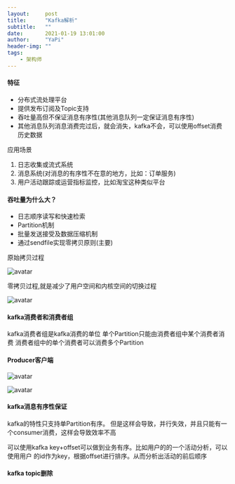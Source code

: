 ```yaml
---
layout:     post
title:      "Kafka解析"
subtitle:   ""
date:       2021-01-19 13:01:00
author:     "YaPi"
header-img: ""
tags:
    - 架构师
---
```


#### 特征

- 分布式流处理平台
- 提供发布订阅及Topic支持
- 吞吐量高但不保证消息有序性(其他消息队列一定保证消息有序性)
- 其他消息队列消息消费完过后，就会消失，kafka不会，可以使用offset消费历史数据

应用场景
1. 日志收集或流式系统
2. 消息系统(对消息的有序性不在意的地方，比如：订单服务)
3. 用户活动跟踪或运营指标监控，比如淘宝这种类似平台

#### 吞吐量为什么大？

- 日志顺序读写和快速检索
- Partition机制
- 批量发送接受及数据压缩机制
- 通过sendfile实现零拷贝原则(主要)

原始拷贝过程

![avatar](https://blog-1257627424.cos.ap-chengdu.myqcloud.com/kafka/%E9%9B%B6%E6%8B%B7%E8%B4%9D01.jpg)

零拷贝过程,就是减少了用户空间和内核空间的切换过程

![avatar](https://blog-1257627424.cos.ap-chengdu.myqcloud.com/kafka/%E9%9B%B6%E6%8B%B7%E8%B4%9D02.jpg)

#### kafka消费者和消费者组

kafka消费者组是kafka消费的单位
单个Partition只能由消费者组中某个消费者消费
消费者组中的单个消费者可以消费多个Partition

#### Producer客户端

![avatar](https://blog-1257627424.cos.ap-chengdu.myqcloud.com/kafka/Producer%E5%AE%A2%E6%88%B7%E7%AB%AF02.jpg)


![avatar](https://blog-1257627424.cos.ap-chengdu.myqcloud.com/kafka/Producer%E5%AE%A2%E6%88%B7%E7%AB%AF01.jpg)

#### kafka消息有序性保证

kafka的特性只支持单Partition有序。
但是这样会导致，并行失效，并且只能有一个consumer消费，这样会导致效率不高

可以使用kafka key+offset可以做到业务有序。比如用户的的一个活动分析，可以使用用户
的id作为key，根据offset进行排序。从而分析出活动的前后顺序

#### kafka topic删除

